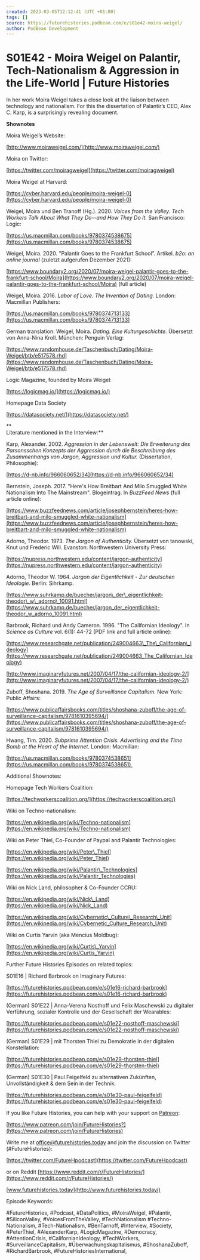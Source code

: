```yaml
---
created: 2023-03-05T12:12:41 (UTC +01:00)
tags: []
source: https://futurehistories.podbean.com/e/s01e42-moira-weigel/
author: PodBean Development
---
```


# S01E42 - Moira Weigel on Palantir, Tech-Nationalism & Aggression in the Life-World | Future Histories

In her work Moira Weigel takes a close look at the liaison between technology and nationalism. For this the dissertation of Palantir’s CEO, Alex C. Karp, is a surprisingly revealing document.

**Shownotes**

Moira Weigel’s Website:

[http://www.moiraweigel.com/](http://www.moiraweigel.com/)

  
Moira on Twitter:

[https://twitter.com/moiragweigel](https://twitter.com/moiragweigel)

  
Moira Weigel at Harvard:

[https://cyber.harvard.edu/people/moira-weigel-0](https://cyber.harvard.edu/people/moira-weigel-0)

  
Weigel, Moira und Ben Tranoff (Hg.). 2020. _Voices from the Valley. Tech Workers Talk About What They Do--and How They Do It._ San Francisco: Logic:

[https://us.macmillan.com/books/9780374538675](https://us.macmillan.com/books/9780374538675)

  
Weigel, Moira. 2020. "Palantir Goes to the Frankfurt School”. Artikel. _b2o: an online journal_ (zuletzt aufgerufen Dezember 2021):

[https://www.boundary2.org/2020/07/moira-weigel-palantir-goes-to-the-frankfurt-school/Moira](https://www.boundary2.org/2020/07/moira-weigel-palantir-goes-to-the-frankfurt-school/Moira) (full article)

  
Weigel, Moira. 2016. _Labor of Love. The Invention of Dating._ London: Macmillan Publishers:

[https://us.macmillan.com/books/9780374713133](https://us.macmillan.com/books/9780374713133)

  
German translation: Weigel, Moira. _Dating. Eine Kulturgeschichte._ Übersetzt von Anna-Nina Kroll. München: Penguin Verlag:

[https://www.randomhouse.de/Taschenbuch/Dating/Moira-Weigel/btb/e517578.rhd](https://www.randomhouse.de/Taschenbuch/Dating/Moira-Weigel/btb/e517578.rhd)

  
Logic Magazine, founded by Moira Weigel:

[https://logicmag.io/](https://logicmag.io/)

  
Homepage Data Society

[https://datasociety.net/](https://datasociety.net/)

**  
Literature mentioned in the Interview:**

Karp, Alexander. 2002. _Aggression in der Lebenswelt: Die Erweiterung des Parsonsschen Konzepts der Aggression durch die Beschreibung des Zusammenhangs von Jargon, Aggression und Kultur._ (Dissertation, Philosophie):

[https://d-nb.info/966060652/34](https://d-nb.info/966060652/34)

  
Bernstein, Joseph. 2017. "Here's How Breitbart And Milo Smuggled White Nationalism Into The Mainstream". Blogeintrag. In _BuzzFeed News_ (full article online):

[https://www.buzzfeednews.com/article/josephbernstein/heres-how-breitbart-and-milo-smuggled-white-nationalism](https://www.buzzfeednews.com/article/josephbernstein/heres-how-breitbart-and-milo-smuggled-white-nationalism)

  
Adorno, Theodor. 1973. _The Jargon of Authenticity._ Übersetzt von tanowski, Knut und Frederic Will. Evanston: Northwestern University Press:

[https://nupress.northwestern.edu/content/jargon-authenticity](https://nupress.northwestern.edu/content/jargon-authenticity)

  
Adorno, Theodor W. 1964. _Jargon der Eigentlichkeit - Zur deutschen Ideologie._ Berlin: Sihrkamp.

[https://www.suhrkamp.de/buecher/jargon\_der\_eigentlichkeit-theodor\_w\_adorno\_10091.html](https://www.suhrkamp.de/buecher/jargon_der_eigentlichkeit-theodor_w_adorno_10091.html)

  
Barbrook, Richard und Andy Cameron. 1996. "The Californian Ideology". In _Science as Culture_ vol. 6(1): 44-72 (PDF link and full article online):

[https://www.researchgate.net/publication/249004663\_The\_Californian\_Ideology](https://www.researchgate.net/publication/249004663_The_Californian_Ideology)

[http://www.imaginaryfutures.net/2007/04/17/the-californian-ideology-2/](http://www.imaginaryfutures.net/2007/04/17/the-californian-ideology-2/)

  
Zuboff, Shoshana. 2019. _The Age of Surveillance Capitalism._ New York: Public Affairs:

[https://www.publicaffairsbooks.com/titles/shoshana-zuboff/the-age-of-surveillance-capitalism/9781610395694/](https://www.publicaffairsbooks.com/titles/shoshana-zuboff/the-age-of-surveillance-capitalism/9781610395694/)

  
Hwang, Tim. 2020. _Subprime Attention Crisis. Advertising and the Time Bomb at the Heart of the Internet._ London: Macmillan:

[https://us.macmillan.com/books/9780374538651](https://us.macmillan.com/books/9780374538651) 

  
Additional Shownotes:

Homepage Tech Workers Coalition:

[https://techworkerscoalition.org/](https://techworkerscoalition.org/)

  
Wiki on Techno-nationalism:

[https://en.wikipedia.org/wiki/Techno-nationalism](https://en.wikipedia.org/wiki/Techno-nationalism)

  
Wiki on Peter Thiel, Co-Founder of Paypal and Palantir Technologies:

[https://en.wikipedia.org/wiki/Peter\_Thiel](https://en.wikipedia.org/wiki/Peter_Thiel)

[https://en.wikipedia.org/wiki/Palantir\_Technologies](https://en.wikipedia.org/wiki/Palantir_Technologies)

  
Wiki on Nick Land, philosopher & Co-Founder CCRU:

[https://en.wikipedia.org/wiki/Nick\_Land](https://en.wikipedia.org/wiki/Nick_Land)

[https://en.wikipedia.org/wiki/Cybernetic\_Culture\_Research\_Unit](https://en.wikipedia.org/wiki/Cybernetic_Culture_Research_Unit)

  
Wiki on Curtis Yarvin (aka Mencius Moldbug):

[https://en.wikipedia.org/wiki/Curtis\_Yarvin](https://en.wikipedia.org/wiki/Curtis_Yarvin)

  
Further Future Histories Episodes on related topics:

S01E16 | Richard Barbrook on Imaginary Futures:

[https://futurehistories.podbean.com/e/s01e16-richard-barbrook](https://futurehistories.podbean.com/e/s01e16-richard-barbrook)

  
(German) S01E22 | Anna-Verena Nosthoff und Felix Maschewski zu digitaler Verführung, sozialer Kontrolle und der Gesellschaft der Wearables:

[https://futurehistories.podbean.com/e/s01e22-nosthoff-maschewski](https://futurehistories.podbean.com/e/s01e22-nosthoff-maschewski)

  
(German) S01E29 | mit Thorsten Thiel zu Demokratie in der digitalen Konstellation:

[https://futurehistories.podbean.com/e/s01e29-thorsten-thiel](https://futurehistories.podbean.com/e/s01e29-thorsten-thiel)

  
(German) S01E30 | Paul Feigelfeld zu alternativen Zukünften, Unvollständigkeit & dem Sein in der Technik:

[https://futurehistories.podbean.com/e/s01e30-paul-feigelfeld](https://futurehistories.podbean.com/e/s01e30-paul-feigelfeld)

  
If you like Future Histories, you can help with your support on [Patreon](https://www.patreon.com/join/FutureHistories): 

[https://www.patreon.com/join/FutureHistories?](https://www.patreon.com/join/FutureHistories)

Write me at [office@futurehistories.today](mailto:office@futurehistories.today) and join the discussion on Twitter (#FutureHistories):

[https://twitter.com/FutureHpodcast](https://twitter.com/FutureHpodcast)

or on Reddit [https://www.reddit.com/r/FutureHistories/](https://www.reddit.com/r/FutureHistories/)

[www.futurehistories.today](http://www.futurehistories.today/)

Episode Keywords:

#FutureHistories, #Podcast, #DataPolitics, #MoiraWeigel, #Palantir, #SiliconValley, #VoicesFromTheValley, #TechNationalism #Techno-Nationalism, #Tech-Nationalism, #BenTarnoff, #Interview, #Society, #PeterThiel, #AlexanderKarp, #LogicMagazine, #Democracy, #AttentionCrisis, #CalifornianIdeology, #TechWorkers, #SurveillanceCapitalism, #Überwachungskapitalismus, #ShoshanaZuboff, #RichardBarbrook, #FutureHistoriesInternational,
